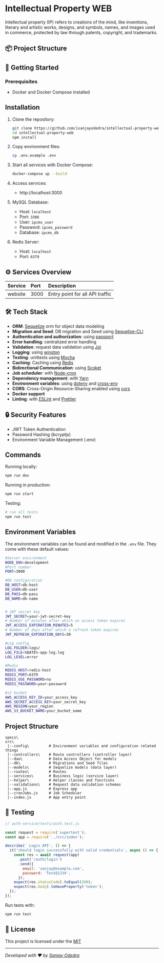 # Intellectual Property WEB

Intellectual property (IP) refers to creations of the mind, like inventions, literary and artistic works, designs, and symbols, names, and images used in commerce, protected by law through patents, copyright, and trademarks.

## 📦 Project Structure

## 🚀 Getting Started

### Prerequisites

- Docker and Docker Compose installed

## Installation

1. Clone the repository:
   ```bash
   git clone https://github.com/isanjayodedra/intellectual-property-web.git
   cd intellectual-property-web
   npm install
   ```

2. Copy environment files:
   ```bash
   cp .env.example .env
   ```

3. Start all services with Docker Compose:
   ```bash
   docker-compose up --build
   ```

4. Access services:
   - http://localhost:3000
   
5. MySQL Database:
   - Host: `localhost`
   - Port: `3306`
   - User: `ipcms_user`
   - Password: `ipcms_password`
   - Database: `ipcms_db`

6. Redis Server:
   - Host: `localhost`
   - Port: `6379`

## ⚙️ Services Overview

| Service | Port | Description |
|:--------|:-----|:------------|
| website | 3000 | Entry point for all API traffic |


## 🛠 Tech Stack

- **ORM**: [Sequelize](https://sequelize.org/)  orm for object data modeling
- **Migration and Seed**: DB migration and Seed using [Sequelize-CLI](https://github.com/sequelize/cli) 
- **Authentication and authorization**: using [passport](http://www.passportjs.org)
- **Error handling**: centralized error handling
- **Validation**: request data validation using [Joi](https://github.com/hapijs/joi)
- **Logging**: using [winston](https://github.com/winstonjs/winston) 
- **Testing**: unittests using [Mocha](https://mochajs.org/)
- **Caching**: Caching using [Redis](https://redis.io/)
- **Bidirectional Communication**: using [Scoket](https://socket.io/)
- **Job scheduler**: with [Node-cron](https://www.npmjs.com/package/node-cron)
- **Dependency management**: with [Yarn](https://yarnpkg.com)
- **Environment variables**: using [dotenv](https://github.com/motdotla/dotenv) and [cross-env](https://github.com/kentcdodds/cross-env#readme)
- **CORS**: Cross-Origin Resource-Sharing enabled using [cors](https://github.com/expressjs/cors)
- **Docker support**
- **Linting**: with [ESLint](https://eslint.org) and [Prettier](https://prettier.io)

## 🔒 Security Features

- JWT Token Authentication
- Password Hashing (bcryptjs)
- Environment Variable Management (.env)

## Commands

Running locally:

```bash
npm run dev
```

Running in production:

```bash
npm run start
```

Testing:

```bash
# run all tests
npm run test

```

## Environment Variables

The environment variables can be found and modified in the `.env` file. They come with these default values:

```bash
#Server environment
NODE_ENV=development
#Port number
PORT=3000

#Db configuration
DB_HOST=db-host
DB_USER=db-user
DB_PASS=db-pass
DB_NAME=db-name


# JWT secret key
JWT_SECRET=your-jwt-secret-key
# Number of minutes after which an access token expires
JWT_ACCESS_EXPIRATION_MINUTES=5
# Number of days after which a refresh token expires
JWT_REFRESH_EXPIRATION_DAYS=30

#Log config
LOG_FOLDER=logs/
LOG_FILE=%DATE%-app-log.log
LOG_LEVEL=error

#Redis
REDIS_HOST=redis-host
REDIS_PORT=6379
REDIS_USE_PASSWORD=no
REDIS_PASSWORD=your-password

#s3 bucket
AWS_ACCESS_KEY_ID=your_access_key
AWS_SECRET_ACCESS_KEY=your_secret_key
AWS_REGION=your_region
AWS_S3_BUCKET_NAME=your_bucket_name

```

## Project Structure

```
specs\
src\
 |--config\         # Environment variables and configuration related things
 |--controllers\    # Route controllers (controller layer)
 |--dao\            # Data Access Object for models
 |--db\             # Migrations and Seed files
 |--models\         # Sequelize models (data layer)
 |--routes\         # Routes
 |--services\       # Business logic (service layer)
 |--helper\         # Helper classes and functions
 |--validations\    # Request data validation schemas
 |--app.js          # Express app
 |--cronJobs.js     # Job Scheduler
 |--index.js        # App entry point
```

## 🧪 Testing

```javascript
// auth-service/tests/auth.test.js

const request = require('supertest');
const app = require('../src/index');

describe(' Login API', () => {
  it('should login successfully with valid credentials', async () => {
    const res = await request(app)
      .post('/auth/login')
      .send({
        email: 'sanjay@example.com',
        password: 'Test@1234',
      });
    expect(res.statusCode).toEqual(200);
    expect(res.body).toHaveProperty('token');
  });
});
```

Run tests with:
```bash
npm run test
```

## 📄 License

This project is licensed under the [MIT](LICENSE)

---

_Developed with ❤️ by [Sanjay Odedra](https://github.com/isanjayodedra)_

